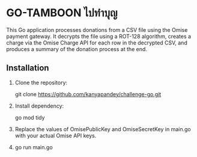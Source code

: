 # GO-TAMBOON ไปทำบุญ

This Go application processes donations from a CSV file using the Omise payment gateway. It decrypts the file using a  ROT-128 algorithm, creates a charge via the Omise Charge API for each row in the decrypted CSV, and produces a summary of the donation process at the end.

## Installation

1. Clone the repository:

    git clone https://github.com/kanyapandey/challenge-go.git

2. Install dependency:

    go mod tidy

3. Replace the values of OmisePublicKey and OmiseSecretKey in main.go with your actual Omise API keys.

4. go run main.go   


